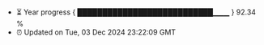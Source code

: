 - ⏳ Year progress { ███████████████████████████▁▁▁ } 92.34 %
- ⏰ Updated on Tue, 03 Dec 2024 23:22:09 GMT

